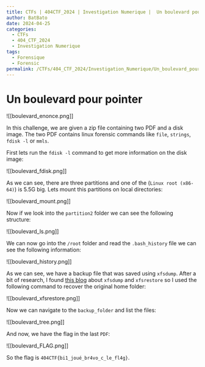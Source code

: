 ```yaml
---
title: CTFs | 404CTF_2024 | Investigation Numerique |  Un boulevard pour pointer
author: BatBato
date: 2024-04-25
categories:
  - CTFs
  - 404_CTF_2024
  - Investigation Numerique
tags:
  - Forensique
  - Forensic
permalink: /CTFs/404_CTF_2024/Investigation_Numerique/Un_boulevard_pour_pointer
---
```

# Un boulevard pour pointer

![[boulevard_enonce.png]]

In this challenge, we are given a zip file containing two PDF and a disk image. The two PDF contains linux forensic commands like `file`, `strings`, `fdisk -l` or `mmls`.

First lets run the `fdisk -l` command to get more information on the disk image:

![[boulevard_fdisk.png]]

As we can see, there are three partitions and one of the (`Linux root (x86-64)`) is 5.5G big. Lets mount this partitions on local directories:

![[boulevard_mount.png]]

Now if we look into the `partition2` folder we can see the following structure:

![[boulevard_ls.png]]

We can now go into the `/root` folder and read the `.bash_history` file we can see the following information:

![[boulevard_history.png]]

As we can see, we have a backup file that was saved using `xfsdump`. After a bit of research, I found [this blog](https://linuxconfig.org/how-to-backup-and-restore-an-xfs-filesystem-using-xfsdump-and-xfsrestore) about `xfsdump` and `xfsrestore` so I used the following command to recover the original home folder:

![[boulevard_xfsrestore.png]]

Now we can navigate to the `backup_folder` and list the files:

![[boulevard_tree.png]]

And now, we have the flag in the last `PDF`:

![[boulevard_FLAG.png]]

So the flag is `404CTF{bi1_joué_br4vo_c_le_fl4g}`.
